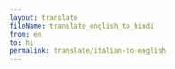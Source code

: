 ```yaml
--- 
layout: translate 
fileName: translate_english_to_hindi 
from: en
to: hi 
permalink: translate/italian-to-english
---
```

